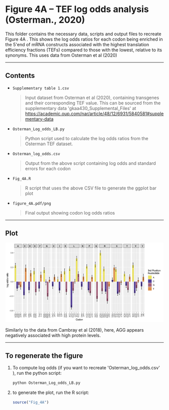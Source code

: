 # Figure 4A – TEF log odds analysis (Osterman., 2020)

This folder contains the necessary data, scripts and output files to recreate Figure 4A . This shows the log odds ratios for each codon being enriched in the 5'end of mRNA constructs associated with the highest translation efficiency fractions (TEFs) compared to those with the lowest, relative to its synonyms. This uses data from Osterman et al (2020)

---
##  Contents

- `Supplementary table 1.csv`  
  > Input dataset from Osterman et al (2020), containing transgenes and their corresponding TEF value.
  > This can be sourced from the supplementary data 'gkaa430_Supplemental_Files' at https://academic.oup.com/nar/article/48/12/6931/5840581#supplementary-data 

- `Osterman_Log_odds_LB.py`  
  > Python script used to calculate the log odds ratios from the Osterman TEF dataset.

- `Osterman_log_odds.csv`  
  > Output from the above script containing log odds and standard errors for each codon

- `Fig_4A.R`  
  > R script that uses the above CSV file to generate the ggplot bar plot 

- `figure_4A.pdf/png`  
  > Final output showing codon log odds ratios 

---

## Plot

![Figure 4A](figure_4A.png)

Similarly to the data from Cambray et al (2018), here, AGG appears negatively associated with high protein levels.

---

## To regenerate the figure

1. To compute log odds (if you want to recreate 'Osterman_log_odds.csv' ), run the python script:
   ```bash
   python Osterman_Log_odds_LB.py

2. to generate the plot, run the R script: 
    ```r
    source("Fig_4A")
    ```
